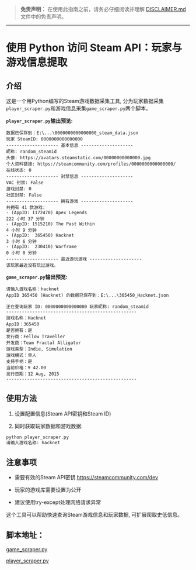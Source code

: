 > **免责声明：** 在使用此指南之前，请务必仔细阅读并理解 [DISCLAIMER.md](DISCLAIMER.md) 文件中的免责声明。

---

# 使用 Python 访问 Steam API：玩家与游戏信息提取

## 介绍

这是一个用Python编写的Steam游戏数据采集工具, 分为玩家数据采集`player_scraper.py`和游戏信息采集`game_scraper.py`两个脚本。

**`player_scraper.py`输出预览:**

```text
数据已保存到：E:\...\0000000000000000_steam_data.json
玩家 SteamID: 0000000000000000
-------------------- 基本信息 --------------------
昵称: random_steamid
头像: https://avatars.steamstatic.com/00000000000000.jpg
个人资料链接: https://steamcommunity.com/profiles/0000000000000000/
在线状态: 0
-------------------- 封禁信息 --------------------
VAC 封禁: False
游戏封禁: 0
社区封禁: False
-------------------- 拥有游戏 --------------------
共拥有 41 款游戏:
- (AppID: 1172470) Apex Legends                                           222 小时 37 分钟
- (AppID: 1515210) The Past Within                                          4 小时 9 分钟
- (AppID:  365450) Hacknet                                                  3 小时 6 分钟
- (AppID:  230410) Warframe                                                 0 小时 0 分钟
-------------------- 最近游玩游戏 --------------------
该玩家最近没有玩过游戏。
```

**`game_scraper.py`输出预览:**

```text
请输入游戏名称：hacknet
AppID 365450 (Hacknet) 的数据已保存到：E:\...\365450_Hacknet.json

正在查询玩家 ID: 0000000000000000 玩家昵称: random_steamid
--------------------------------------------------
游戏名称：Hacknet
AppID：365450
是否拥有：是
发行商：Fellow Traveller
开发商：Team Fractal Alligator
游戏类型：Indie, Simulation
游戏模式：单人
支持手柄：是
当前价格：¥ 42.00
发行日期：12 Aug, 2015
--------------------------------------------------
```

## 使用方法

1. 设置配置信息(Steam API密钥和Steam ID)

2. 同时获取玩家数据和游戏数据:

```bash
python player_scraper.py
请输入游戏名称: hacknet
```

## 注意事项

- 需要有效的Steam API密钥
<https://steamcommunity.com/dev>

- 玩家的游戏库需要设置为公开

- 建议使用try-except处理网络请求异常

这个工具可以帮助快速查询Steam游戏信息和玩家数据, 可扩展爬取史低信息。

## 脚本地址：

[game_scraper.py](https://github.com/kay-a11y/Gazer/blob/main/SteamGaze/src/game_scraper.py)

[player_scraper.py](https://github.com/kay-a11y/Gazer/blob/main/SteamGaze/src/player_scraper.py)